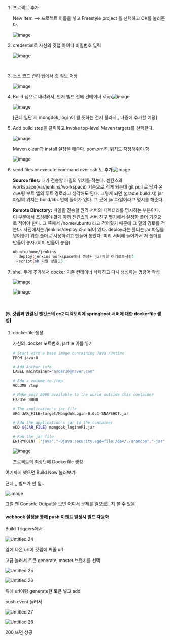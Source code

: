 1. 프로젝트 추가

   New Item --> 프로젝트 이름을 넣고 Freestyle project 를 선택하고 OK를 눌러준다.

   ![image](https://user-images.githubusercontent.com/43662673/116805582-64ba2e80-ab62-11eb-821b-37e5605275b7.png)

2. credential로 자신의 깃랩 아이디 비밀번호 입력

   ![image](https://user-images.githubusercontent.com/43662673/116805804-c333dc80-ab63-11eb-818f-46e4aaaa3c1d.png)

   ​

3. 소스 코드 관리 탭에서 깃 정보 저장

   ![image](https://user-images.githubusercontent.com/43662673/116805780-a4354a80-ab63-11eb-935c-652dfb43ebdc.png)



4. Build 탭으로 내려와서, 먼저 빌드 전에 컨테이너 stop![image](https://user-images.githubusercontent.com/43662673/116805963-0773ac80-ab65-11eb-97f8-0053c8a9b57a.png)

   ![image](https://user-images.githubusercontent.com/43662673/116806194-5bcb5c00-ab66-11eb-8fe9-3265cc709271.png)

   [근데 일단 저 mongdok_login이 뭘 뜻하는 건지 몰라서,, 나중에 추가할 예정]



5. Add build step을 클릭하고 Invoke top-level Maven targets를 선택한다.

   ![image](https://user-images.githubusercontent.com/43662673/116806231-96cd8f80-ab66-11eb-9fd4-4941ae9bf567.png)

   Maven clean과 install  설정을 해준다. pom.xml의 위치도 지정해줘야 함

   ![image](https://user-images.githubusercontent.com/43662673/116806352-50c4fb80-ab67-11eb-8417-e4fa988c8209.png)

6. send files or execute command over ssh 도 추가![image](https://user-images.githubusercontent.com/43662673/116808140-30e70500-ab72-11eb-91e4-11bbf29dcff5.png)

   **Source files:** 내가 전송할 파일의 위치를 적는다. 젠킨스의 workspace(var/jenkins/workspace) 기준으로 적게 되는데 git pull 로 당겨 온 스프링 부트 앱의 루트 경로라고 생각해도 된다. 그렇게 되면 (gradle build 시) jar 파일의 위치는 build/libs 안에 들어가 있다. 그 곳에 jar 파일이라고 명시를 해준다.

   **Remote Directory:** 파일을 전송할 원격 서버의 디렉터리를 명시하는 부분이다. 이 부분에서 조심해야 할게 아까 젠킨스의 서버 친구 맺기에서 설정한 폴더 기준으로 적어야 한다. 그 쪽에서 /home/ubuntu 라고 적어줬기 때문에 그 밑의 경로를 적는다. 사진에서는 /jenkins/deploy 라고 되어 있다. deploy라는 폴더는 jar 파일을 넣어놓기 위한 폴더로 사용하려고 만들어 놓았다. 미리 서버에 들어가서 저 폴더를 만들어 놓자.(이미 만들어 놓음)

   ```bash
   ubuntu/home/jenkins
   	ㄴdeploy(jenkins workspace에서 생성된 jar파일 여기로복사됨)
   	ㄴscript(sh 파일 넣을곳)
   ```


7. shell 두개 추가해서 docker  기존 컨테이너 삭제하고 다시 생성하는 명령어 작성

   ![image](https://user-images.githubusercontent.com/43662673/116819367-ca320d80-abaa-11eb-9155-2320428da5be.png)

   ![image](https://user-images.githubusercontent.com/43662673/116819386-de760a80-abaa-11eb-84b2-1977bae9c3e3.png)

   ​

#### [5. 깃랩과 연결된 젠킨스의 ec2 디렉토리에 springboot 서버에 대한 dockerfile 생성]

1. dockerfile 생성

   자신의 .docker 포트번호, jarfile 이름 넣기

   ```bash
   # Start with a base image containing Java runtime
   FROM java:8

   # Add Author info
   LABEL maintainer="asder36@naver.com"

   # Add a volume to /tmp
   VOLUME /tmp

   # Make port 8080 available to the world outside this container
   EXPOSE 8080

   # The application's jar file
   ARG JAR_FILE=target/MongdokLogin-0.0.1-SNAPSHOT.jar

   # Add the application's jar to the container
   ADD ${JAR_FILE} mongdok_loginAPI.jar

   # Run the jar file
   ENTRYPOINT ["java","-Djava.security.egd=file:/dev/./urandom","-jar","/mongdok_loginAPI.jar"]
   ```

   ![image](https://user-images.githubusercontent.com/43662673/116819648-e71b1080-abab-11eb-9ae4-6162bed6c2a8.png)

   프로젝트의 최상단에 Dockerfile 생성


여기까지 했으면 Build Now 눌러보기!

근데,,, 빌드가 안 됨..

![image](https://user-images.githubusercontent.com/43662673/117258604-19688e80-ae88-11eb-8ad7-5e3ec71308b0.png)

그럴 땐 Console Output을 보면 어디서 문제를 일으켰는지 볼 수 있음



#### webhook 설정을 통해 push 이벤트 발생시 빌드 자동화

Build Triggers에서

![Untitled 24](https://user-images.githubusercontent.com/43662673/117259559-2043d100-ae89-11eb-8c20-15832d947aa7.png)

옆에 나온 url이 깃랩에 써줄 url

고급 눌러서 토큰 generate, master 브랜치를 선택

![Untitled 25](https://user-images.githubusercontent.com/43662673/117259521-15893c00-ae89-11eb-8446-4c0518560490.png)

![Untitled 26](https://user-images.githubusercontent.com/43662673/117259585-26d24880-ae89-11eb-822f-368795bc8f33.png)

위에 url이랑 generate한 토큰 넣고 add

push event 눌러서

![Untitled 27](https://user-images.githubusercontent.com/43662673/117259582-25a11b80-ae89-11eb-9be4-4eaccc787497.png)

![Untitled 28](https://user-images.githubusercontent.com/43662673/117259584-26d24880-ae89-11eb-9910-133b6850ec44.png)

200 뜨면 성공
